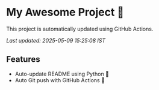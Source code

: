 # My Awesome Project 🚀

This project is automatically updated using GitHub Actions.

_Last updated: 2025-05-09 15:25:08 IST_

## Features
- Auto-update README using Python 🐍
- Auto Git push with GitHub Actions 🤖
